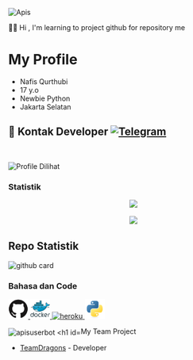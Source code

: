 ![Apis](https://telegra.ph/file/c48d71e43557485f94474.jpg)

👋🏻 Hi , I'm learning to project github for repository me

# My Profile

* Nafis Qurthubi 
* 17 y.o
* Newbie Python
* Jakarta Selatan

## 📨 Kontak Developer [![Telegram](https://img.shields.io/badge/telegram-1b77FF.svg?style=for-the-badge&logo=telegram)](https://t.me/tzypis) 
<br>

![Profile Dilihat](https://komarev.com/ghpvc/?username=apisuserbot&color=blue&style=flat-square&label=Profile+Dilihat)
### Statistik
<p align="center"><a href="https://github.com/apisuserbot"><img src="https://github-readme-stats.vercel.app/api?username=apisuserbot&show_icons=true&theme=radical"></a></p>
<p align="center"><a href="https://github.com/apisuserbot"><img src="https://github-readme-stats.vercel.app/api/top-langs/?username=apisuserbot&theme=radical&layout=compact"></a></p> 

## Repo Statistik
![github card](https://github-readme-stats.vercel.app/api/pin/?username=apisuserbot&repo=apisuserbot.github.io&theme=dark)

   <h3 align="left">Bahasa dan Code</h3>
<p align="left"> <a href="https://www.github.com/" target="_blank"> <img src="https://raw.githubusercontent.com/devicons/devicon/master/icons/github/github-original.svg" alt="github" width="40" height="40"/> </a> <a href="https://www.docker.com/" target="_blank"> <img src="https://raw.githubusercontent.com/devicons/devicon/master/icons/docker/docker-original-wordmark.svg" alt="docker" width="40" height="40"/> </a> <a href="https://heroku.com" target="_blank"> <img src="https://www.vectorlogo.zone/logos/heroku/heroku-icon.svg" alt="heroku" width="40" height="40"/> </a> <a href="https://www.python.org" target="_blank"> <img src="https://raw.githubusercontent.com/devicons/devicon/master/icons/python/python-original.svg" alt="python" width="40" height="40"/> </a> </p>

<p><img align="center" src="https://github-readme-streak-stats.herokuapp.com/?user=apisuserbot&" alt="apisuserbot
      
# My Team Project

* [TeamDragons](https://github.com/TeamDragons) - Developer
